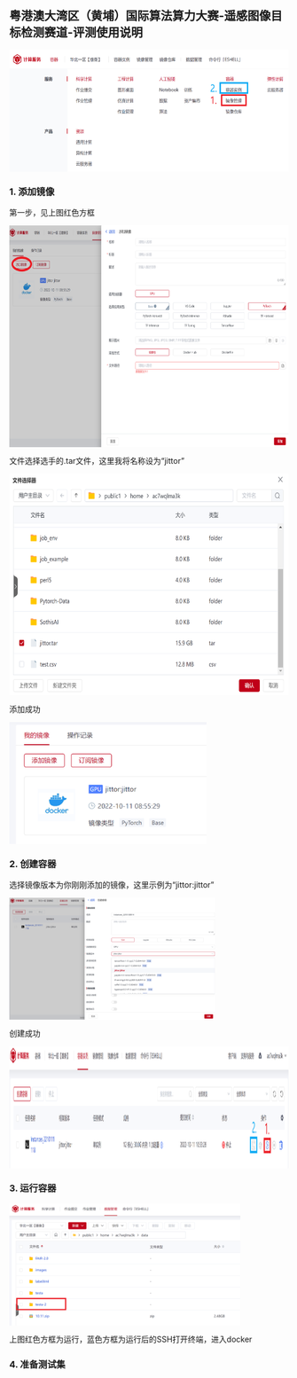 ## 粤港澳大湾区（黄埔）国际算法算力大赛-遥感图像目标检测赛道-评测使用说明

<img src="pic/01.png" height="220" align="middle"/>

### 1. 添加镜像

第一步，见上图红色方框

<img src="pic/02.png" height="400" align="middle"/>

文件选择选手的.tar文件，这里我将名称设为“jittor”

<img src="pic/03.png" height="400" align="middle"/>

添加成功

<img src="pic/04.png" height="220" align="middle"/>

### 2. 创建容器

选择镜像版本为你刚刚添加的镜像，这里示例为“jittor:jittor”

<img src="pic/05.png" height="220" align="middle"/>

创建成功

<img src="pic/07.png" height="220" align="middle"/>

### 3. 运行容器

<img src="pic/08.png" height="220" align="middle"/>

上图红色方框为运行，蓝色方框为运行后的SSH打开终端，进入docker

### 4. 准备测试集

